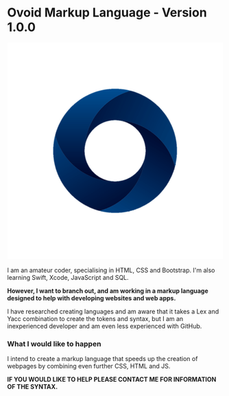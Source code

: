 # Ovoid Markup Language - Version 1.0.0

![Benjamin Bannekat](ovoidnew.png)

I am an amateur coder, specialising in HTML, CSS and Bootstrap. I'm also learning Swift, Xcode, JavaScript and SQL.

**However, I want to branch out, and am working in a markup language designed to help with developing websites and web apps.**

I have researched creating languages and am aware that it takes a Lex and Yacc combination to create the tokens and syntax, but I am an inexperienced developer and am even less experienced with GitHub.

### What I would like to happen
I intend to create a markup language that speeds up the creation of webpages by combining even further CSS, HTML and JS.

**IF YOU WOULD LIKE TO HELP PLEASE CONTACT ME FOR INFORMATION OF THE SYNTAX.**
